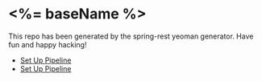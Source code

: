 # <%= baseName %>

This repo has been generated by the spring-rest yeoman generator. Have fun and happy hacking!

* [Set Up Pipeline](docs/developersetup.md)
* [Set Up Pipeline](docs/pipeline.md)